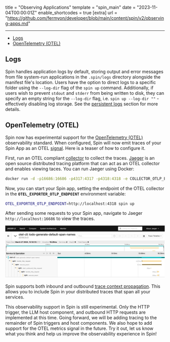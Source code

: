 title = "Observing Applications"
template = "spin_main"
date = "2023-11-04T00:00:01Z"
enable_shortcodes = true
[extra]
url = "https://github.com/fermyon/developer/blob/main/content/spin/v2/observing-apps.md"

---

- [Logs](#logs)
- [OpenTelemetry (OTEL)](#opentelemetry-otel)

## Logs

Spin handles application logs by default, storing output and error messages from file system-run applications in the `.spin/logs` directory alongside the manifest file's location. Users have the option to direct logs to a specific folder using the `--log-dir` flag of the `spin up` command. Additionally, if users wish to prevent `stdout` and `stderr` from being written to disk, they can specify an empty string for the `--log-dir` flag, i.e. `spin up --log-dir ""` - effectively disabling log storage. See the [persistent logs](./running-apps#persistent-logs) section for more details.

## OpenTelemetry (OTEL)

Spin now has experimental support for the [OpenTelemetry (OTEL)](https://opentelemetry.io/) observability standard. When configured, Spin will now emit traces of your Spin App as an OTEL [signal](https://opentelemetry.io/docs/concepts/signals/). Here is a teaser of how to configure it.

First, run an OTEL compliant [collector](https://opentelemetry.io/docs/collector/) to collect the traces. [Jaeger](https://www.jaegertracing.io/) is an open source distributed tracing platform that can act as an OTEL collector and enables viewing taces. You can run Jaeger using Docker:

```bash
docker run -d -p16686:16686 -p4317:4317 -p4318:4318 -e COLLECTOR_OTLP_ENABLED=true jaegertracing/all-in-one:latest
```

Now, you can start your Spin app, setting the endpoint of the OTEL collector in the **`OTEL_EXPORTER_OTLP_ENDPOINT`** environment variable:

```bash
OTEL_EXPORTER_OTLP_ENDPOINT=http://localhost:4318 spin up
```

After sending some requests to your Spin app, navigate to Jaeger `http://localhost:16686` to view the traces.

![Traces from app](/static/image/jaeger-traces.png)

Spin supports both inbound and outbound [trace context propagation](https://opentelemetry.io/docs/concepts/context-propagation/). This allows you to include Spin in your distributed traces that span all your services.

This observability support in Spin is still experimental. Only the HTTP trigger, the LLM host component, and outbound HTTP requests are implemented at this time. Going forward, we will be adding tracing to the remainder of Spin triggers and host components. We also hope to add support for the OTEL metrics signal in the future. Try it out, let us know what you think and help us improve the observability experience in Spin!